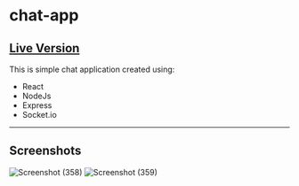# chat-app
## [Live Version](https://chat-app-v-1.herokuapp.com/ "Heroku")

This is simple chat application created using:
* React
* NodeJs
* Express
* Socket.io
___
## Screenshots
![Screenshot (358)](https://user-images.githubusercontent.com/32388461/66719268-43241580-ee0b-11e9-8d7b-73fb6529fe64.png)
![Screenshot (359)](https://user-images.githubusercontent.com/32388461/66719267-428b7f00-ee0b-11e9-8a71-f66ce11632f6.png)
